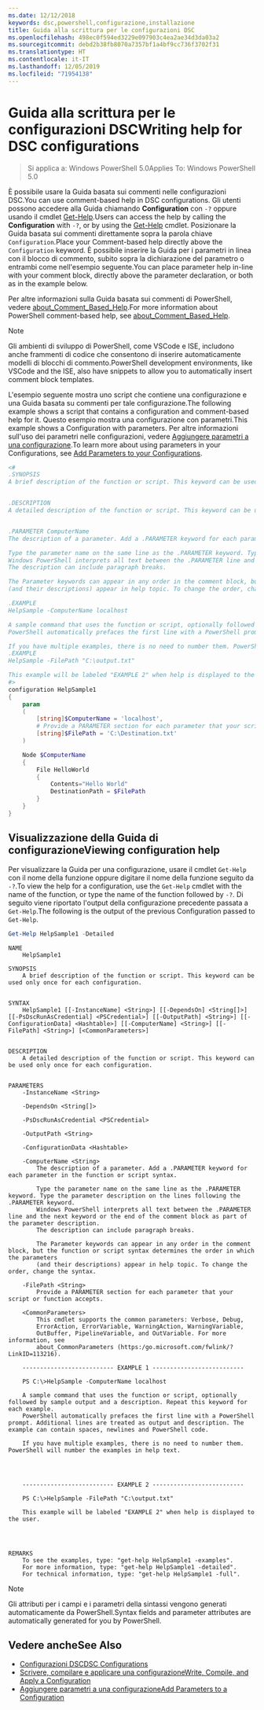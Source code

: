 ```yaml
---
ms.date: 12/12/2018
keywords: dsc,powershell,configurazione,installazione
title: Guida alla scrittura per le configurazioni DSC
ms.openlocfilehash: 498ec0f594ed3229e097903c4ea2ae34d3da03a2
ms.sourcegitcommit: debd2b38fb8070a7357bf1a4bf9cc736f3702f31
ms.translationtype: HT
ms.contentlocale: it-IT
ms.lasthandoff: 12/05/2019
ms.locfileid: "71954138"
---
```

# <a name="writing-help-for-dsc-configurations"></a><span data-ttu-id="46208-103">Guida alla scrittura per le configurazioni DSC</span><span class="sxs-lookup"><span data-stu-id="46208-103">Writing help for DSC configurations</span></span>

><span data-ttu-id="46208-104">Si applica a: Windows PowerShell 5.0</span><span class="sxs-lookup"><span data-stu-id="46208-104">Applies To: Windows PowerShell 5.0</span></span>

<span data-ttu-id="46208-105">È possibile usare la Guida basata sui commenti nelle configurazioni DSC.</span><span class="sxs-lookup"><span data-stu-id="46208-105">You can use comment-based help in DSC configurations.</span></span> <span data-ttu-id="46208-106">Gli utenti possono accedere alla Guida chiamando **Configuration** con `-?` oppure usando il cmdlet [Get-Help](/powershell/module/Microsoft.PowerShell.Core/Get-Help).</span><span class="sxs-lookup"><span data-stu-id="46208-106">Users can access the help by calling the **Configuration** with `-?`, or by using the [Get-Help](/powershell/module/Microsoft.PowerShell.Core/Get-Help) cmdlet.</span></span> <span data-ttu-id="46208-107">Posizionare la Guida basata sui commenti direttamente sopra la parola chiave `Configuration`.</span><span class="sxs-lookup"><span data-stu-id="46208-107">Place your Comment-based help directly above the `Configuration` keyword.</span></span>
<span data-ttu-id="46208-108">È possibile inserire la Guida per i parametri in linea con il blocco di commento, subito sopra la dichiarazione del parametro o entrambi come nell'esempio seguente.</span><span class="sxs-lookup"><span data-stu-id="46208-108">You can place parameter help in-line with your comment block, directly above the parameter declaration, or both as in the example below.</span></span>

<span data-ttu-id="46208-109">Per altre informazioni sulla Guida basata sui commenti di PowerShell, vedere [about_Comment_Based_Help](/powershell/module/microsoft.powershell.core/about/about_comment_based_help).</span><span class="sxs-lookup"><span data-stu-id="46208-109">For more information about PowerShell comment-based help, see [about_Comment_Based_Help](/powershell/module/microsoft.powershell.core/about/about_comment_based_help).</span></span>

> [!NOTE]
> <span data-ttu-id="46208-110">Gli ambienti di sviluppo di PowerShell, come VSCode e ISE, includono anche frammenti di codice che consentono di inserire automaticamente modelli di blocchi di commento.</span><span class="sxs-lookup"><span data-stu-id="46208-110">PowerShell development environments, like VSCode and the ISE, also have snippets to allow you to automatically insert comment block templates.</span></span>

<span data-ttu-id="46208-111">L'esempio seguente mostra uno script che contiene una configurazione e una Guida basata su commenti per tale configurazione.</span><span class="sxs-lookup"><span data-stu-id="46208-111">The following example shows a script that contains a configuration and comment-based help for it.</span></span> <span data-ttu-id="46208-112">Questo esempio mostra una configurazione con parametri.</span><span class="sxs-lookup"><span data-stu-id="46208-112">This example shows a Configuration with parameters.</span></span> <span data-ttu-id="46208-113">Per altre informazioni sull'uso dei parametri nelle configurazioni, vedere [Aggiungere parametri a una configurazione](add-parameters-to-a-configuration.md).</span><span class="sxs-lookup"><span data-stu-id="46208-113">To learn more about using parameters in your Configurations, see [Add Parameters to your Configurations](add-parameters-to-a-configuration.md).</span></span>

```powershell
<#
.SYNOPSIS
A brief description of the function or script. This keyword can be used only once for each configuration.


.DESCRIPTION
A detailed description of the function or script. This keyword can be used only once for each configuration.


.PARAMETER ComputerName
The description of a parameter. Add a .PARAMETER keyword for each parameter in the function or script syntax.

Type the parameter name on the same line as the .PARAMETER keyword. Type the parameter description on the lines following the .PARAMETER keyword.
Windows PowerShell interprets all text between the .PARAMETER line and the next keyword or the end of the comment block as part of the parameter description.
The description can include paragraph breaks.

The Parameter keywords can appear in any order in the comment block, but the function or script syntax determines the order in which the parameters
(and their descriptions) appear in help topic. To change the order, change the syntax.

.EXAMPLE
HelpSample -ComputerName localhost

A sample command that uses the function or script, optionally followed by sample output and a description. Repeat this keyword for each example.
PowerShell automatically prefaces the first line with a PowerShell prompt. Additional lines are treated as output and description. The example can contain spaces, newlines and PowerShell code.

If you have multiple examples, there is no need to number them. PowerShell will number the examples in help text.
.EXAMPLE
HelpSample -FilePath "C:\output.txt"

This example will be labeled "EXAMPLE 2" when help is displayed to the user.
#>
configuration HelpSample1
{
    param
    (
        [string]$ComputerName = 'localhost',
        # Provide a PARAMETER section for each parameter that your script or function accepts.
        [string]$FilePath = 'C:\Destination.txt'
    )

    Node $ComputerName
    {
        File HelloWorld
        {
            Contents="Hello World"
            DestinationPath = $FilePath
        }
    }
}
```

## <a name="viewing-configuration-help"></a><span data-ttu-id="46208-114">Visualizzazione della Guida di configurazione</span><span class="sxs-lookup"><span data-stu-id="46208-114">Viewing configuration help</span></span>

<span data-ttu-id="46208-115">Per visualizzare la Guida per una configurazione, usare il cmdlet `Get-Help` con il nome della funzione oppure digitare il nome della funzione seguito da `-?`.</span><span class="sxs-lookup"><span data-stu-id="46208-115">To view the help for a configuration, use the `Get-Help` cmdlet with the name of the function, or type the name of the function followed by `-?`.</span></span> <span data-ttu-id="46208-116">Di seguito viene riportato l'output della configurazione precedente passata a `Get-Help`.</span><span class="sxs-lookup"><span data-stu-id="46208-116">The following is the output of the previous Configuration passed to `Get-Help`.</span></span>

```powershell
Get-Help HelpSample1 -Detailed
```

```output
NAME
    HelpSample1

SYNOPSIS
    A brief description of the function or script. This keyword can be used only once for each configuration.


SYNTAX
    HelpSample1 [[-InstanceName] <String>] [[-DependsOn] <String[]>] [[-PsDscRunAsCredential] <PSCredential>] [[-OutputPath] <String>] [[-ConfigurationData] <Hashtable>] [[-ComputerName] <String>] [[-FilePath] <String>] [<CommonParameters>]


DESCRIPTION
    A detailed description of the function or script. This keyword can be used only once for each configuration.


PARAMETERS
    -InstanceName <String>

    -DependsOn <String[]>

    -PsDscRunAsCredential <PSCredential>

    -OutputPath <String>

    -ConfigurationData <Hashtable>

    -ComputerName <String>
        The description of a parameter. Add a .PARAMETER keyword for each parameter in the function or script syntax.

        Type the parameter name on the same line as the .PARAMETER keyword. Type the parameter description on the lines following the .PARAMETER keyword.
        Windows PowerShell interprets all text between the .PARAMETER line and the next keyword or the end of the comment block as part of the parameter description.
        The description can include paragraph breaks.

        The Parameter keywords can appear in any order in the comment block, but the function or script syntax determines the order in which the parameters
        (and their descriptions) appear in help topic. To change the order, change the syntax.

    -FilePath <String>
        Provide a PARAMETER section for each parameter that your script or function accepts.

    <CommonParameters>
        This cmdlet supports the common parameters: Verbose, Debug,
        ErrorAction, ErrorVariable, WarningAction, WarningVariable,
        OutBuffer, PipelineVariable, and OutVariable. For more information, see
        about_CommonParameters (https:/go.microsoft.com/fwlink/?LinkID=113216).

    -------------------------- EXAMPLE 1 --------------------------

    PS C:\>HelpSample -ComputerName localhost

    A sample command that uses the function or script, optionally followed by sample output and a description. Repeat this keyword for each example.
    PowerShell automatically prefaces the first line with a PowerShell prompt. Additional lines are treated as output and description. The example can contain spaces, newlines and PowerShell code.

    If you have multiple examples, there is no need to number them. PowerShell will number the examples in help text.




    -------------------------- EXAMPLE 2 --------------------------

    PS C:\>HelpSample -FilePath "C:\output.txt"

    This example will be labeled "EXAMPLE 2" when help is displayed to the user.




REMARKS
    To see the examples, type: "get-help HelpSample1 -examples".
    For more information, type: "get-help HelpSample1 -detailed".
    For technical information, type: "get-help HelpSample1 -full".
```

> [!NOTE]
> <span data-ttu-id="46208-117">Gli attributi per i campi e i parametri della sintassi vengono generati automaticamente da PowerShell.</span><span class="sxs-lookup"><span data-stu-id="46208-117">Syntax fields and parameter attributes are automatically generated for you by PowerShell.</span></span>

## <a name="see-also"></a><span data-ttu-id="46208-118">Vedere anche</span><span class="sxs-lookup"><span data-stu-id="46208-118">See Also</span></span>

- [<span data-ttu-id="46208-119">Configurazioni DSC</span><span class="sxs-lookup"><span data-stu-id="46208-119">DSC Configurations</span></span>](configurations.md)
- [<span data-ttu-id="46208-120">Scrivere, compilare e applicare una configurazione</span><span class="sxs-lookup"><span data-stu-id="46208-120">Write, Compile, and Apply a Configuration</span></span>](write-compile-apply-configuration.md)
- [<span data-ttu-id="46208-121">Aggiungere parametri a una configurazione</span><span class="sxs-lookup"><span data-stu-id="46208-121">Add Parameters to a Configuration</span></span>](add-parameters-to-a-configuration.md)
